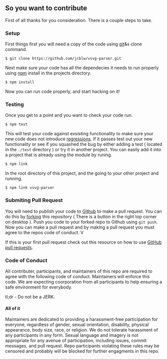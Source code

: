 ## So you want to contribute

First of all thanks for you consideration. There is a couple steps to take.

### Setup

First things first you will need a copy of the code using [git](http://git-scm.com/)&amp;s clone command.

    $ git clone https://github.com/jcblw/vsvg-parser.git

Next make sure your code has all the dependecies it needs to run properly using [npm](https://www.npmjs.com/) install in the projects directory.

    $ npm install 

Now you can run code properly, and start hacking on it! 

### Testing

Once you get to a point and you want to check your code run. 

    $ npm test

This will test your code against exsisting functionality to make sure your new code does not introduce [regressions](http://en.wikipedia.org/wiki/Software_regression). If it passes test out your new functionality or see if you squashed the bug by either adding a test ( located in the `./test` directory ) or try it in another project. You can easily add it into a project that is already using the module by runing.

    $ npm link

In the root directory of this project, and the going to your other project and running.

    $ npm link vsvg-parser

### Submiting Pull Request

You will need to publish your code to [Github](https://github.com) to make a pull request. You can do this by [forking](https://help.github.com/articles/fork-a-repo/) this repository ( There is a button in the right top corner on desktop ). Push you code to your forked repo to Github using `git push`. Now you can make a pull request and by making a pull request you must agree to the repos code of conduct. V

If this is your first pull request check out this resource on how to use [GitHub pull requests](https://help.github.com/articles/using-pull-requests).

### Code of Conduct

All contributer, participants, and maintainers of this repo are required to agree with the following code of conduct. Maintainers will enforce this code. We are expecting coorporation from all participants to help ensuring a safe environment for everybody.

tl;dr - Do not be a JERK.

#### All of it

Maintainers are dedicated to providing a harassment-free participation for everyone, regardless of gender, sexual orientation, disability, physical appearance, body size, race, or religion. We do not tolerate harassment of any participants in any form. Sexual language and imagery is not appropriate for any avenue of participation, including issues, commit messages, and pull request. Repo participants violating these rules may be censored and probably will be blocked for further engagments in this repo.
